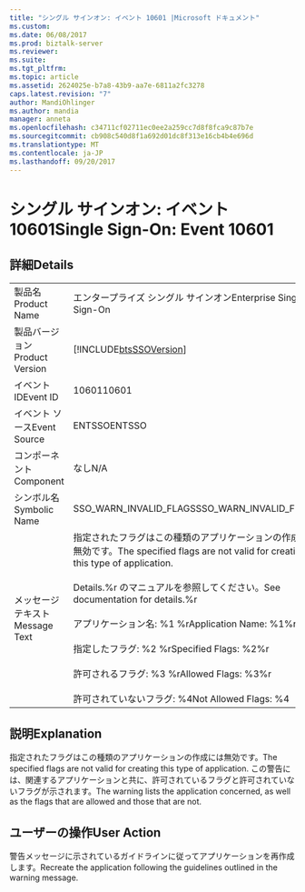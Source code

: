 ```yaml
---
title: "シングル サインオン: イベント 10601 |Microsoft ドキュメント"
ms.custom: 
ms.date: 06/08/2017
ms.prod: biztalk-server
ms.reviewer: 
ms.suite: 
ms.tgt_pltfrm: 
ms.topic: article
ms.assetid: 2624025e-b7a8-43b9-aa7e-6811a2fc3278
caps.latest.revision: "7"
author: MandiOhlinger
ms.author: mandia
manager: anneta
ms.openlocfilehash: c34711cf02711ec0ee2a259cc7d8f8fca9c87b7e
ms.sourcegitcommit: cb908c540d8f1a692d01dc8f313e16cb4b4e696d
ms.translationtype: MT
ms.contentlocale: ja-JP
ms.lasthandoff: 09/20/2017
---
```

# <a name="single-sign-on-event-10601"></a><span data-ttu-id="28ed5-102">シングル サインオン: イベント 10601</span><span class="sxs-lookup"><span data-stu-id="28ed5-102">Single Sign-On: Event 10601</span></span>
## <a name="details"></a><span data-ttu-id="28ed5-103">詳細</span><span class="sxs-lookup"><span data-stu-id="28ed5-103">Details</span></span>  
  
|||  
|-|-|  
|<span data-ttu-id="28ed5-104">製品名</span><span class="sxs-lookup"><span data-stu-id="28ed5-104">Product Name</span></span>|<span data-ttu-id="28ed5-105">エンタープライズ シングル サインオン</span><span class="sxs-lookup"><span data-stu-id="28ed5-105">Enterprise Single Sign-On</span></span>|  
|<span data-ttu-id="28ed5-106">製品バージョン</span><span class="sxs-lookup"><span data-stu-id="28ed5-106">Product Version</span></span>|[!INCLUDE[btsSSOVersion](../includes/btsssoversion-md.md)]|  
|<span data-ttu-id="28ed5-107">イベント ID</span><span class="sxs-lookup"><span data-stu-id="28ed5-107">Event ID</span></span>|<span data-ttu-id="28ed5-108">10601</span><span class="sxs-lookup"><span data-stu-id="28ed5-108">10601</span></span>|  
|<span data-ttu-id="28ed5-109">イベント ソース</span><span class="sxs-lookup"><span data-stu-id="28ed5-109">Event Source</span></span>|<span data-ttu-id="28ed5-110">ENTSSO</span><span class="sxs-lookup"><span data-stu-id="28ed5-110">ENTSSO</span></span>|  
|<span data-ttu-id="28ed5-111">コンポーネント</span><span class="sxs-lookup"><span data-stu-id="28ed5-111">Component</span></span>|<span data-ttu-id="28ed5-112">なし</span><span class="sxs-lookup"><span data-stu-id="28ed5-112">N/A</span></span>|  
|<span data-ttu-id="28ed5-113">シンボル名</span><span class="sxs-lookup"><span data-stu-id="28ed5-113">Symbolic Name</span></span>|<span data-ttu-id="28ed5-114">SSO_WARN_INVALID_FLAGS</span><span class="sxs-lookup"><span data-stu-id="28ed5-114">SSO_WARN_INVALID_FLAGS</span></span>|  
|<span data-ttu-id="28ed5-115">メッセージ テキスト</span><span class="sxs-lookup"><span data-stu-id="28ed5-115">Message Text</span></span>|<span data-ttu-id="28ed5-116">指定されたフラグはこの種類のアプリケーションの作成には無効です。</span><span class="sxs-lookup"><span data-stu-id="28ed5-116">The specified flags are not valid for creating this type of application.</span></span><br /><br /> <span data-ttu-id="28ed5-117">Details.%r のマニュアルを参照してください。</span><span class="sxs-lookup"><span data-stu-id="28ed5-117">See documentation for details.%r</span></span><br /><br /> <span data-ttu-id="28ed5-118">アプリケーション名: %1 %r</span><span class="sxs-lookup"><span data-stu-id="28ed5-118">Application Name: %1%r</span></span><br /><br /> <span data-ttu-id="28ed5-119">指定したフラグ: %2 %r</span><span class="sxs-lookup"><span data-stu-id="28ed5-119">Specified Flags: %2%r</span></span><br /><br /> <span data-ttu-id="28ed5-120">許可されるフラグ: %3 %r</span><span class="sxs-lookup"><span data-stu-id="28ed5-120">Allowed Flags: %3%r</span></span><br /><br /> <span data-ttu-id="28ed5-121">許可されていないフラグ: %4</span><span class="sxs-lookup"><span data-stu-id="28ed5-121">Not Allowed Flags: %4</span></span>|  
  
## <a name="explanation"></a><span data-ttu-id="28ed5-122">説明</span><span class="sxs-lookup"><span data-stu-id="28ed5-122">Explanation</span></span>  
 <span data-ttu-id="28ed5-123">指定されたフラグはこの種類のアプリケーションの作成には無効です。</span><span class="sxs-lookup"><span data-stu-id="28ed5-123">The specified flags are not valid for creating this type of application.</span></span> <span data-ttu-id="28ed5-124">この警告には、関連するアプリケーションと共に、許可されているフラグと許可されていないフラグが示されます。</span><span class="sxs-lookup"><span data-stu-id="28ed5-124">The warning lists the application concerned, as well as the flags that are allowed and those that are not.</span></span>  
  
## <a name="user-action"></a><span data-ttu-id="28ed5-125">ユーザーの操作</span><span class="sxs-lookup"><span data-stu-id="28ed5-125">User Action</span></span>  
 <span data-ttu-id="28ed5-126">警告メッセージに示されているガイドラインに従ってアプリケーションを再作成します。</span><span class="sxs-lookup"><span data-stu-id="28ed5-126">Recreate the application following the guidelines outlined in the warning message.</span></span>